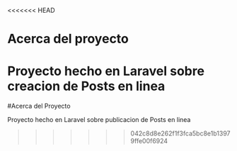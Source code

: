 <<<<<<< HEAD
# Acerca del proyecto

Proyecto hecho en Laravel sobre creacion de Posts en linea
=======
#Acerca del Proyecto

Proyecto hecho en Laravel sobre publicacion de Posts en linea
>>>>>>> 042c8d8e262f1f3fca5bc8e1b13979ffe00f6924
